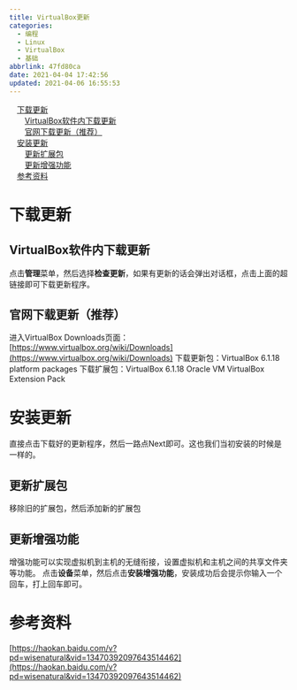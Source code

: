```yaml
---
title: VirtualBox更新
categories: 
  - 编程
  - Linux
  - VirtualBox
  - 基础
abbrlink: 47fd80ca
date: 2021-04-04 17:42:56
updated: 2021-04-06 16:55:53
---
```

<div id='my_toc'><a href="/blog/47fd80ca/#下载更新" class="header_1">下载更新</a>&nbsp;<br><a href="/blog/47fd80ca/#VirtualBox软件内下载更新" class="header_2">VirtualBox软件内下载更新</a>&nbsp;<br><a href="/blog/47fd80ca/#官网下载更新（推荐）" class="header_2">官网下载更新（推荐）</a>&nbsp;<br><a href="/blog/47fd80ca/#安装更新" class="header_1">安装更新</a>&nbsp;<br><a href="/blog/47fd80ca/#更新扩展包" class="header_2">更新扩展包</a>&nbsp;<br><a href="/blog/47fd80ca/#更新增强功能" class="header_2">更新增强功能</a>&nbsp;<br><a href="/blog/47fd80ca/#参考资料" class="header_1">参考资料</a>&nbsp;<br></div>
<style>.header_1{margin-left: 1em;}.header_2{margin-left: 2em;}.header_3{margin-left: 3em;}.header_4{margin-left: 4em;}.header_5{margin-left: 5em;}.header_6{margin-left: 6em;}</style>
<!--more-->
<script>if (navigator.platform.search('arm')==-1){document.getElementById('my_toc').style.display = 'none';}var e,p = document.getElementsByTagName('p');while (p.length>0) {e = p[0];e.parentElement.removeChild(e);}</script>

<!--end-->
# 下载更新
## VirtualBox软件内下载更新
点击**管理**菜单，然后选择**检查更新**，如果有更新的话会弹出对话框，点击上面的超链接即可下载更新程序。
## 官网下载更新（推荐）
进入VirtualBox Downloads页面：[https://www.virtualbox.org/wiki/Downloads](https://www.virtualbox.org/wiki/Downloads)
下载更新包：VirtualBox 6.1.18 platform packages
下载扩展包：VirtualBox 6.1.18 Oracle VM VirtualBox Extension Pack

# 安装更新
直接点击下载好的更新程序，然后一路点Next即可。这也我们当初安装的时候是一样的。
## 更新扩展包
移除旧的扩展包，然后添加新的扩展包
## 更新增强功能
增强功能可以实现虚拟机到主机的无缝衔接，设置虚拟机和主机之间的共享文件夹等功能。
点击**设备**菜单，然后点击**安装增强功能**，安装成功后会提示你输入一个回车，打上回车即可。
# 参考资料
[https://haokan.baidu.com/v?pd=wisenatural&vid=13470392097643514462](https://haokan.baidu.com/v?pd=wisenatural&vid=13470392097643514462)
